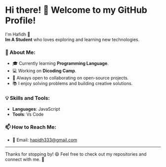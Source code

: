 # Hi there! 👋 Welcome to my GitHub Profile!  

I'm Hafidh 🎉  
 **Im A Student** who loves exploring and learning new technologies.  

### 🌟 About Me:  
- 🎓 Currently learning **Programming Language**.  
- 💻 Working on **Dicoding Camp**.  
- 🌱 Always open to collaborating on open-source projects.  
- 📚 I enjoy solving problems and building creative solutions.  

### 💡 Skills and Tools:  
- **Languages**: JavaScript  
- **Tools**: Vs Code 

### 📫 How to Reach Me:  
- 💌 Email: hapidh333@gmail.com

---

Thanks for stopping by! 😄 Feel free to check out my repositories and connect with me. 🚀  
